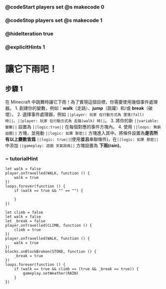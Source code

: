 ### @codeStart players set @s makecode 0
### @codeStop players set @s makecode 1

### @hideIteration true 
### @explicitHints 1

# 讓它下雨吧！

## 步驟 1
在 Minecraft 中跳舞時讓它下雨！為了實現這個目標，你需要使用幾個事件處理器。 1. 創建你的變數，例如：**walk**（走路）、**jump**（跳躍）和/或 **break**（破壞）。 2. 選擇事件處理器，例如 ``||player: 玩家 在行動方式為 墜落(fall) 時||``、``||player: 玩家 在行動方式為 走路(walk) 時||``。 3. 將你的新 ``||variable:變數||`` 設置為 ``||logic:true||`` 在每個對應的事件方塊內。 4. 使用 ``||loops: 無窮迴圈||`` 方塊，並拖動 ``||logic: 如果 那麽||`` 方塊進入其中。將條件設置為**是否所有以上變數皆爲** ``||logic: true||``(使用**並且**串聯條件)，在``||logic: 如果 那麽||``中添加 ``||gameplay: 遊戲 天氣設爲||`` 方塊設置為 **下雨(rain)**。

### ~ tutorialHint
```blocks
let walk = false
player.onTravelled(WALK, function () {
    walk = true
})
loops.forever(function () {
    if (walk == true && "" == "") {
    	
    }
})

```

```ghost
let climb = false
let walk = false
let _break = false
player.onTravelled(CLIMB, function () {
    climb = true
})
player.onTravelled(WALK, function () {
    walk = true
})
blocks.onBlockBroken(STONE, function () {
    _break = true
})
loops.forever(function () {
    if (walk == true && climb == (true && _break == true)) {
        gameplay.setWeather(RAIN)
    }
})
```
